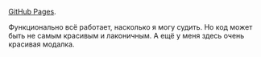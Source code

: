 [GitHub Pages](https://liquidasscontainer.github.io/ra_redux).

Функционально всё работает, насколько я могу судить. Но код может быть не самым красивым и лаконичным. А ещё у меня здесь очень красивая модалка.
